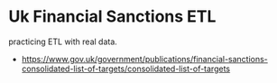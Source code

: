 # Uk Financial Sanctions ETL
practicing ETL with real data.

* https://www.gov.uk/government/publications/financial-sanctions-consolidated-list-of-targets/consolidated-list-of-targets
